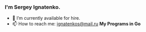 ### I'm Sergey Ignatenko.
- 🔭 I’m currently available for hire.
- 📫 How to reach me: ignatenkos@mail.ru
**My Programs in Go**

